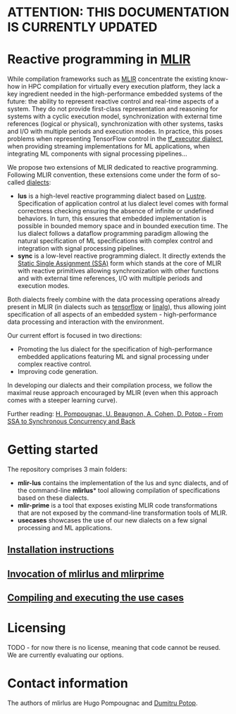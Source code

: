 # ATTENTION: THIS DOCUMENTATION IS CURRENTLY UPDATED


# Reactive programming in [MLIR](https://mlir.llvm.org)

While compilation frameworks such as [MLIR](https://mlir.llvm.org) concentrate the existing know-how in
HPC compilation for virtually every execution platform, they lack a key ingredient needed
in the high-performance embedded systems of the future: the ability to represent reactive
control and real-time aspects of a system. They do not provide first-class representation and
reasoning for systems with a cyclic execution model, synchronization with external time
references (logical or physical), synchronization with other systems, tasks and I/O with
multiple periods and execution modes. In practice, this poses problems when representing 
TensorFlow control in the [tf_executor dialect](http://download.tensorflow.org/paper/white_paper_tf_control_flow_implementation_2017_11_1.pdf), when providing streaming implementations for
ML applications, when integrating ML components with signal processing pipelines...

We propose two extensions of MLIR dedicated to reactive programming. Following MLIR convention, these
extensions come under the form of so-called [dialects](https://mlir.llvm.org/docs/LangRef/#dialects):
* **lus**  is a high-level reactive programming dialect based on 
           [Lustre](https://en.wikipedia.org/wiki/Lustre_(programming_language)). Specification of application
	   control at lus dialect level comes with formal correctness checking ensuring the absence of 
	   infinite or undefined behaviors. In turn, this ensures that embedded implementation is possible 
	   in bounded memory space and in bounded execution time. The lus dialect follows a dataflow programming
	   paradigm allowing the natural specification of ML specifications with complex control and 
	   integration with signal processing pipelines.
* **sync** is a low-level reactive programming dialect. It directly extends the [Static 
           Single Assignment (SSA)](https://en.wikipedia.org/wiki/Static_single_assignment_form) form 
	   which stands at the core of MLIR with reactive primitives allowing synchronization with 
	   other functions and with external time references, I/O with multiple periods and execution modes.
	  
Both dialects freely combine with the data processing operations already present in MLIR
(in dialects such as [tensorflow]() or [linalg]()), thus allowing joint specification of
all aspects of an embedded system - high-performance data processing and interaction with the
environment.

Our current effort is focused in two directions:
* Promoting the lus dialect for the specification of high-performance embedded applications featuring ML and signal processing under complex reactive control.
* Improving code generation.

In developing our dialects and their compilation process, we follow the maximal reuse approach encouraged by MLIR (even when this approach comes with a steeper learning curve).

Further reading: [H. Pompougnac, U. Beaugnon, A. Cohen, D. Potop - From SSA to Synchronous Concurrency and Back](https://hal.inria.fr/hal-03043623/document)

# Getting started

The repository comprises 3 main folders:
* **mlir-lus** contains the implementation of the lus and sync dialects, and of the command-line **mlirlus*** tool allowing compilation of specifications based on these dialects. 
* **mlir-prime** is a tool that exposes existing MLIR code transformations that are not exposed by the command-line transformation tools of MLIR. 
* **usecases** showcases the use of our new dialects on a few signal processing and ML applications.

## [Installation instructions](INSTALL.md)

## [Invocation of mlirlus and mlirprime](INVOCATION.md)

## [Compiling and executing the use cases](usecases/README.md)

# Licensing

TODO - for now there is no license, meaning that code cannot be reused. We are currently evaluating our options.

# Contact information

The authors of mlirlus are Hugo Pompougnac and [Dumitru Potop](https://github.com/dpotop).
